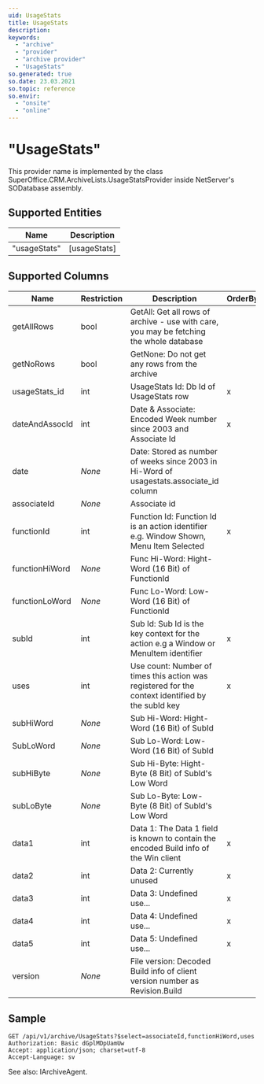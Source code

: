 ```yaml
---
uid: UsageStats
title: UsageStats
description: 
keywords:
  - "archive"
  - "provider"
  - "archive provider"
  - "UsageStats"
so.generated: true
so.date: 23.03.2021
so.topic: reference
so.envir:
  - "onsite"
  - "online"
---
```


# "UsageStats"

This provider name is implemented by the class <see cref="T:SuperOffice.CRM.ArchiveLists.UsageStatsProvider">SuperOffice.CRM.ArchiveLists.UsageStatsProvider</see> inside NetServer's SODatabase assembly.

## Supported Entities
| Name | Description |
| ---- | ----- |
|"usageStats"|[usageStats]|

## Supported Columns
| Name | Restriction | Description | OrderBy
| ---- | ----- | ------- | ------ |
|getAllRows|bool|GetAll: Get all rows of archive - use with care, you may be fetching the whole database|  |
|getNoRows|bool|GetNone: Do not get any rows from the archive|  |
|usageStats\_id|int|UsageStats Id: Db Id of UsageStats row| x |
|dateAndAssocId|int|Date &amp; Associate: Encoded Week number since 2003 and Associate Id| x |
|date| *None* |Date: Stored as number of weeks since 2003 in Hi-Word of usagestats.associate\_id column|  |
|associateId| *None* |Associate id|  |
|functionId|int|Function Id: Function Id is an action identifier e.g. Window Shown, Menu Item Selected| x |
|functionHiWord| *None* |Func Hi-Word: Hight-Word (16 Bit) of FunctionId|  |
|functionLoWord| *None* |Func Lo-Word: Low-Word (16 Bit) of FunctionId|  |
|subId|int|Sub Id: Sub Id is the key context for the action e.g a Window or MenuItem identifier| x |
|uses|int|Use count: Number of times this action was registered for the context identified by the subId key| x |
|subHiWord| *None* |Sub Hi-Word: Hight-Word (16 Bit) of SubId|  |
|SubLoWord| *None* |Sub Lo-Word: Low-Word (16 Bit) of SubId|  |
|subHiByte| *None* |Sub Hi-Byte: Hight-Byte (8 Bit) of SubId's Low Word|  |
|subLoByte| *None* |Sub Lo-Byte: Low-Byte (8 Bit) of SubId's Low Word|  |
|data1|int|Data 1: The Data 1 field is known to contain the encoded Build info of the Win client| x |
|data2|int|Data 2: Currently unused| x |
|data3|int|Data 3: Undefined use...| x |
|data4|int|Data 4: Undefined use...| x |
|data5|int|Data 5: Undefined use...| x |
|version| *None* |File version: Decoded Build info of client version number as Revision.Build|  |

## Sample

```http!
GET /api/v1/archive/UsageStats?$select=associateId,functionHiWord,uses
Authorization: Basic dGplMDpUamUw
Accept: application/json; charset=utf-8
Accept-Language: sv

```



See also: <see cref="T:SuperOffice.CRM.Services.IArchiveAgent">IArchiveAgent</see>.</p>

